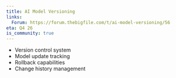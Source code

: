 ```yaml
---
title: AI Model Versioning
links:
  Forum: https://forum.thebigfile.com/t/ai-model-versioning/56
eta: Q4 26
is_community: true
---
```

  - Version control system
  - Model update tracking
  - Rollback capabilities
  - Change history management


